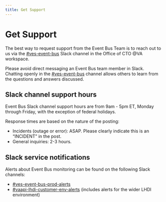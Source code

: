 ```yaml
---
title: Get Support
---
```


# Get Support

The best way to request support from the Event Bus Team is to reach out to us via the [#ves-event-bus](https://dsva.slack.com/archives/C042ZQ7JUAX) Slack channel in the Office of CTO @VA workspace.

Please avoid direct messaging an Event Bus team member in Slack. Chatting openly in the [#ves-event-bus](https://dsva.slack.com/archives/C042ZQ7JUAX) channel allows others to learn from the questions and answers discussed.

## Slack channel support hours 

Event Bus Slack channel support hours are from 9am - 5pm ET, Monday through Friday, with the exception of federal holidays.

Response times are based on the nature of the posting:

* Incidents (outage or error): ASAP. Please clearly indicate this is an “INCIDENT” in the post.
* General inquiries: 2-3 hours.

## Slack service notifications

Alerts about Event Bus monitoring can be found on the following Slack channels:

* [#ves-event-bus-prod-alerts](https://dsva.slack.com/archives/C06N7QKMQN4)
* [#vaapi-lhdi-customer-env-alerts](https://lighthouseva.slack.com/archives/C05RZUP7H6D) (includes alerts for the wider LHDI environment)
